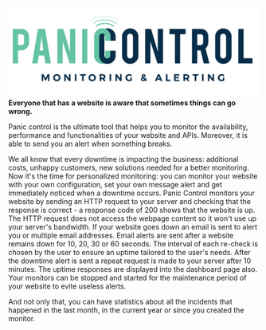![alt text](https://raw.githubusercontent.com/Ioanardelean/PanicControl/master/project-resources/panic-color.png "Title")
**Everyone that has a website is aware that sometimes things can go wrong.**

Panic control is the ultimate tool that helps you to monitor the availability, performance and functionalities of your website and APIs. 
Moreover, it is able to send you an alert when something breaks. 

We all know that every downtime is impacting the business: additional costs, unhappy customers, new solutions needed for a better monitoring. 
Now it's the time for personalized monitoring: you can monitor your website with your own configuration, set your own message alert and get immediately noticed when a downtime occurs. 
Panic Control monitors your website by sending an HTTP request to your server and checking that the response is correct - a response code of 200 shows that the website is up. The HTTP request does not access the webpage content so it won't use up your server's bandwidth. 
If your website goes down an email is sent to alert you or multiple email addresses. Email alerts are sent after a website remains down for 10, 20, 30 or 60 seconds. The interval of each re-check is chosen by the user to ensure an uptime tailored to the user's needs. After the downtime alert is sent a repeat request is made to your server after 10 minutes. The uptime responses are displayed into the dashboard page also. 
Your monitors can be stopped and started for the maintenance period of your website to evite useless alerts. 

And not only that, you can have statistics about all the incidents that happened in the last month, in the current year or since you created the monitor. 
